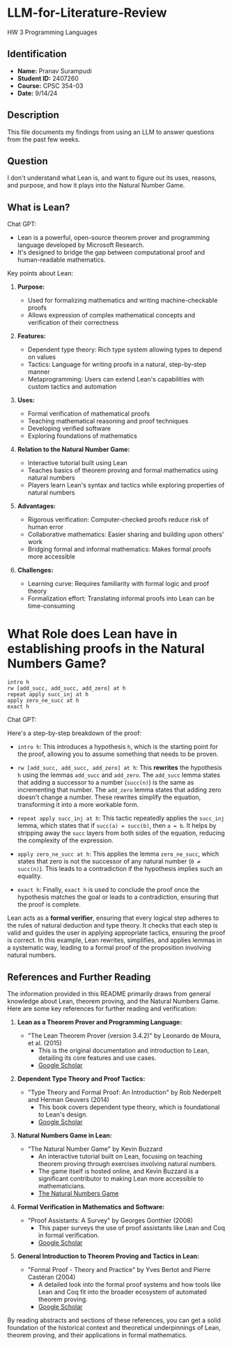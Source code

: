 # LLM-for-Literature-Review

HW 3 Programming Languages

## Identification

- **Name:** Pranav Surampudi
- **Student ID:** 2407260
- **Course:** CPSC 354-03
- **Date:** 9/14/24

## Description

This file documents my findings from using an LLM to answer questions from the past few weeks.

## Question

I don't understand what Lean is, and want to figure out its uses, reasons, and purpose, and how it plays into the Natural Number Game.

## What is Lean?
Chat GPT:
- Lean is a powerful, open-source theorem prover and programming language developed by Microsoft Research.
- It's designed to bridge the gap between computational proof and human-readable mathematics.

Key points about Lean:

1. **Purpose:** 
   - Used for formalizing mathematics and writing machine-checkable proofs
   - Allows expression of complex mathematical concepts and verification of their correctness

2. **Features:**
   - Dependent type theory: Rich type system allowing types to depend on values
   - Tactics: Language for writing proofs in a natural, step-by-step manner
   - Metaprogramming: Users can extend Lean's capabilities with custom tactics and automation

3. **Uses:**
   - Formal verification of mathematical proofs
   - Teaching mathematical reasoning and proof techniques
   - Developing verified software
   - Exploring foundations of mathematics

4. **Relation to the Natural Number Game:**
   - Interactive tutorial built using Lean
   - Teaches basics of theorem proving and formal mathematics using natural numbers
   - Players learn Lean's syntax and tactics while exploring properties of natural numbers

5. **Advantages:**
   - Rigorous verification: Computer-checked proofs reduce risk of human error
   - Collaborative mathematics: Easier sharing and building upon others' work
   - Bridging formal and informal mathematics: Makes formal proofs more accessible

6. **Challenges:**
   - Learning curve: Requires familiarity with formal logic and proof theory
   - Formalization effort: Translating informal proofs into Lean can be time-consuming

# What Role does Lean have in establishing proofs in the Natural Numbers Game?
```lean
intro h
rw [add_succ, add_succ, add_zero] at h
repeat apply succ_inj at h
apply zero_ne_succ at h
exact h
```
Chat GPT:

Here's a step-by-step breakdown of the proof:

- `intro h`: This introduces a hypothesis `h`, which is the starting point for the proof, allowing you to assume something that needs to be proven.

- `rw [add_succ, add_succ, add_zero] at h`: This **rewrites** the hypothesis `h` using the lemmas `add_succ` and `add_zero`. The `add_succ` lemma states that adding a successor to a number (`succ(n)`) is the same as incrementing that number. The `add_zero` lemma states that adding zero doesn't change a number. These rewrites simplify the equation, transforming it into a more workable form.

- `repeat apply succ_inj at h`: This tactic repeatedly applies the `succ_inj` lemma, which states that if `succ(a) = succ(b)`, then `a = b`. It helps by stripping away the `succ` layers from both sides of the equation, reducing the complexity of the expression.

- `apply zero_ne_succ at h`: This applies the lemma `zero_ne_succ`, which states that zero is not the successor of any natural number (`0 ≠ succ(n)`). This leads to a contradiction if the hypothesis implies such an equality.

- `exact h`: Finally, `exact h` is used to conclude the proof once the hypothesis matches the goal or leads to a contradiction, ensuring that the proof is complete.

Lean acts as a **formal verifier**, ensuring that every logical step adheres to the rules of natural deduction and type theory. It checks that each step is valid and guides the user in applying appropriate tactics, ensuring the proof is correct. In this example, Lean rewrites, simplifies, and applies lemmas in a systematic way, leading to a formal proof of the proposition involving natural numbers.

## References and Further Reading

The information provided in this README primarily draws from general knowledge about Lean, theorem proving, and the Natural Numbers Game. Here are some key references for further reading and verification:

1. **Lean as a Theorem Prover and Programming Language:**
   * "The Lean Theorem Prover (version 3.4.2)" by Leonardo de Moura, et al. (2015)
     * This is the original documentation and introduction to Lean, detailing its core features and use cases.
     * [Google Scholar](https://scholar.google.com)

2. **Dependent Type Theory and Proof Tactics:**
   * "Type Theory and Formal Proof: An Introduction" by Rob Nederpelt and Herman Geuvers (2014)
     * This book covers dependent type theory, which is foundational to Lean's design.
     * [Google Scholar](https://scholar.google.com)

3. **Natural Numbers Game in Lean:**
   * "The Natural Number Game" by Kevin Buzzard
     * An interactive tutorial built on Lean, focusing on teaching theorem proving through exercises involving natural numbers.
     * The game itself is hosted online, and Kevin Buzzard is a significant contributor to making Lean more accessible to mathematicians.
     * [The Natural Numbers Game](https://www.ma.imperial.ac.uk/~buzzard/xena/natural_number_game/)

4. **Formal Verification in Mathematics and Software:**
   * "Proof Assistants: A Survey" by Georges Gonthier (2008)
     * This paper surveys the use of proof assistants like Lean and Coq in formal verification.
     * [Google Scholar](https://scholar.google.com)

5. **General Introduction to Theorem Proving and Tactics in Lean:**
   * "Formal Proof - Theory and Practice" by Yves Bertot and Pierre Castéran (2004)
     * A detailed look into the formal proof systems and how tools like Lean and Coq fit into the broader ecosystem of automated theorem proving.
     * [Google Scholar](https://scholar.google.com)

By reading abstracts and sections of these references, you can get a solid foundation of the historical context and theoretical underpinnings of Lean, theorem proving, and their applications in formal mathematics.

